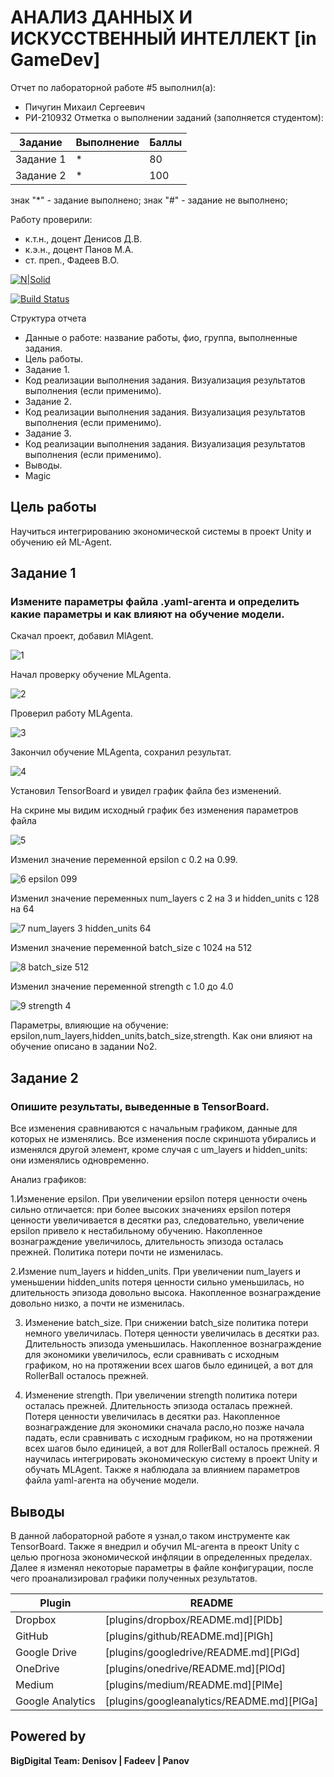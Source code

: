 # АНАЛИЗ ДАННЫХ И ИСКУССТВЕННЫЙ ИНТЕЛЛЕКТ [in GameDev]
Отчет по лабораторной работе #5 выполнил(а):
- Пичугин Михаил Сергеевич
- РИ-210932
Отметка о выполнении заданий (заполняется студентом):

| Задание | Выполнение | Баллы |
| ------ | ------ | ------ |
| Задание 1 | * | 80 |
| Задание 2 | * | 100 |

знак "*" - задание выполнено; знак "#" - задание не выполнено;

Работу проверили:
- к.т.н., доцент Денисов Д.В.
- к.э.н., доцент Панов М.А.
- ст. преп., Фадеев В.О.

[![N|Solid](https://cldup.com/dTxpPi9lDf.thumb.png)](https://nodesource.com/products/nsolid)

[![Build Status](https://travis-ci.org/joemccann/dillinger.svg?branch=master)](https://travis-ci.org/joemccann/dillinger)

Структура отчета

- Данные о работе: название работы, фио, группа, выполненные задания.
- Цель работы.
- Задание 1.
- Код реализации выполнения задания. Визуализация результатов выполнения (если применимо).
- Задание 2.
- Код реализации выполнения задания. Визуализация результатов выполнения (если применимо).
- Задание 3.
- Код реализации выполнения задания. Визуализация результатов выполнения (если применимо).
- Выводы.
- Magic

## Цель работы

Научиться интегрированию экономической системы в проект Unity и обучению ей ML-Agent.

## Задание 1
### Измените параметры файла .yaml-агента и определить какие параметры и как влияют на обучение модели.

Скачал проект, добавил MlAgent.

![1](https://user-images.githubusercontent.com/114404329/204911918-8fd373bc-26be-42b1-9c97-7f5c990b8a91.PNG)

Начал проверку обучение MLAgenta.

![2](https://user-images.githubusercontent.com/114404329/204911938-7f79a33a-6cf2-4529-89c1-fe1d25cd3304.PNG)

Проверил работу MLAgenta.

![3](https://user-images.githubusercontent.com/114404329/204911942-514464e9-c22b-4265-97e1-5633530efe81.PNG)

Закончил обучение MLAgenta, сохранил результат.

![4](https://user-images.githubusercontent.com/114404329/204911952-118b6dbd-a5be-45a2-b481-c79075ada28d.PNG)

Установил TensorBoard и увидел график файла без изменений.

На скрине мы видим исходный график без изменения параметров файла

![5](https://user-images.githubusercontent.com/114404329/204911959-d22ee4c1-8d99-4ba2-b11e-9d64a08bbffc.PNG)

Изменил значение переменной epsilon с 0.2 на 0.99.

![6 epsilon 099](https://user-images.githubusercontent.com/114404329/204911966-bf12911b-ffe6-4559-963d-ef8a48e861bd.PNG)

Изменил значение переменных num_layers с 2 на 3 и hidden_units с 128 на 64

![7 num_layers 3 hidden_units 64](https://user-images.githubusercontent.com/114404329/204911975-cc1ffb03-ad04-4525-bc82-e4456baad392.PNG)

Изменил значение переменной batch_size с 1024 на 512

![8 batch_size 512](https://user-images.githubusercontent.com/114404329/204911981-6d9217b9-e82e-4ef4-ac90-6607b67dfc2a.PNG)

Изменил значение переменной strength с 1.0 до 4.0

![9  strength 4](https://user-images.githubusercontent.com/114404329/204911988-61fefada-7b81-4a9f-bbbd-880653f40dde.PNG)

Параметры, влияющие на обучение: epsilon,num_layers,hidden_units,batch_size,strength. Как они влияют на обучение описано в задании No2.

## Задание 2
### Опишите результаты, выведенные в TensorBoard.

Все изменения сравниваются с начальным графиком, данные для которых не изменялись. Все изменения после скриншота убирались и изменялся другой элемент, кроме случая с um_layers и hidden_units: они изменялись одновременно.

Анализ графиков:

1.Изменение epsilon. При увеличении epsilon потеря ценности очень сильно отличается: при более высоких значениях epsilon потеря ценности увеличивается в десятки раз, следовательно, увеличение epsilon привело к нестабильному обучению. Накопленное вознаграждение увеличилось, длительность эпизода осталась прежней. Политика потери почти не изменилась.

2.Измение num_layers и hidden_units. При увеличении num_layers и уменьшении hidden_units потеря ценности сильно уменьшилась, но длительность эпизода довольно высока.
Накопленное вознаграждение довольно низко, а почти не изменилась.

3. Изменение batch_size. При снижении batch_size политика потери немного увеличилась. Потеря ценности увеличилась в десятки раз. Длительность эпизода уменьшилась. Накопленное вознаграждение для экономики увеличилось, если сравнивать с исходным графиком, но на протяжении всех шагов было единицей, а вот для RollerBall осталось прежней.

4. Изменение strength. При увеличении strength политика потери осталась прежней. Длительность эпизода осталась прежней. Потеря ценности увеличилась в десятки раз.  Накопленное вознаграждение для экономики сначала расло,но позже начала падать, если сравнивать с исходным графиком, но на протяжении всех шагов было единицей, а вот для RollerBall осталось прежней. Я научилась интегрировать экономическую систему в проект Unity и обучать MLAgent. Также я наблюдала за влиянием параметров файла yaml-агента на обучение модели.

## Выводы

В данной лабораторной работе я узнал,о таком инструменте как TensorBoard. Также я внедрил и обучил ML-агента в преокт Unity с целью прогноза экономической инфляции в определенных пределах. Далее я изменял некоторые параметры в файле конфигурации, после чего проанализировал графики полученных результатов.

| Plugin | README |
| ------ | ------ |
| Dropbox | [plugins/dropbox/README.md][PlDb] |
| GitHub | [plugins/github/README.md][PlGh] |
| Google Drive | [plugins/googledrive/README.md][PlGd] |
| OneDrive | [plugins/onedrive/README.md][PlOd] |
| Medium | [plugins/medium/README.md][PlMe] |
| Google Analytics | [plugins/googleanalytics/README.md][PlGa] |

## Powered by

**BigDigital Team: Denisov | Fadeev | Panov**
